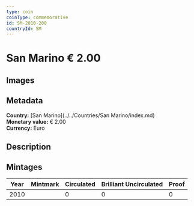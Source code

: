 ```yaml
---
type: coin
coinType: commemorative
id: SM-2010-200
countryId: SM
---
```


# San Marino € 2.00

## Images


## Metadata

**Country:** [San Marino](../../Countries/San Marino/index.md)\
**Monetary value:** € 2.00\
**Currency:** Euro

## Description


## Mintages

| Year | Mintmark | Circulated | Brilliant Uncirculated | Proof |
| ---- | -------- | ---------- | ---------------------- | ----- |
| 2010 |  | 0| 0 | 0 |
